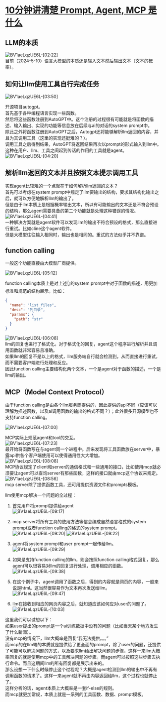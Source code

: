 # [10分钟讲清楚 Prompt, Agent, MCP 是什么](https://www.bilibili.com/video/BV1aeLqzUE6L?spm_id_from=333.788.videopod.sections&vd_source=d82de55cfde970cdf86016bef2c6de4e)  
## LLM的本质
![BV1aeLqzUE6L-[02:22]](./images/f670df91-9ed9-4531-8d53-395087ce69f0-1.png)  
目前（2024-5-10）语言大模型的本质还是输入文本然后输出文本（文本的概率）。    

## 如何让llm使用工具自行完成任务  
![BV1aeLqzUE6L-[03:50]](./images/f670df91-9ed9-4531-8d53-395087ce69f0-3.png)

开源项目autogpt。  
首先基于各种编程语言实现一些函数。  
然后将这些函数注册到AutoGPT中。这个注册的过程很有可能就是将函数的描述、输入输出、实现的功能等信息放在后续与ai的对话的system prompt中。  
除此之外将函数注册到AutoGPT之后，Autogpt还将能够解析llm返回的内容，并且为其调用工具（这里的实现还挺难的？）。  
调用工具之后得到结果，AutoGPT将返回结果再次以prompt的形式输入到llm中。  
这种在用户、llm、工具之间起到传话的作用的工具就是agent。  
![BV1aeLqzUE6L-[04:20]](./images/f670df91-9ed9-4531-8d53-395087ce69f0-4.png)  

## 解析llm返回的文本并且按照文本提示调用工具  
实现agent比较难的一个点就在于如何解析llm返回的文本？  
首先可以考虑在system prompt中规定了llm要输出的结构，要求其结构化输出之后，就可以方便地解析llm的输出了。  
但是由于llm本质上是根据概率输出文本，所以有可能输出的文本还是不符合预设的结构，那么agent需要具备的第二个功能就是处理这种错误的情况。 
![BV1aeLqzUE6L-[04:41]](./images/f670df91-9ed9-4531-8d53-395087ce69f0-5.png)  
一种解决方案就是agent软件可以发现llm的输出不符合预设的格式，那么直接进行重试。比如cline这个agent软件。  
但是大模型往往输入相同时，输出也是相同的。重试的方法似乎并不靠谱。  

## function calling
一般这个功能直接由大模型厂商提供。  

![BV1aeLqzUE6L-[05:12]](./images/f670df91-9ed9-4531-8d53-395087ce69f0-6.png)

function calling本质上是对上述👆的system prompt中对于函数的描述，用更加标准和规范的结构展示。比如：  
```json
{
  "name": "list_files",
  "desc": "列目录",
  "params": {
    "path": "str"
  }
}  
```
![BV1aeLqzUE6L-[06:08]](./images/f670df91-9ed9-4531-8d53-395087ce69f0-7.png)  
llm的回复也进行了格式化。对于格式化的回复，agent这个程序进行解析并且调用函数就非常容易且准确。  
如果llm的回复不是以上的格式，llm服务端自行就会检测到，从而直接进行重试，而不需要客户端进行处理和反应。  
因此function calling主要结构化两个文本，一个是agent对于函数的描述，一个是llm的输出。  

## MCP（Model Context Protocol）
由于function calling是由各个llm服务商提供的，因此提供的api不同（应该可以理解为描述函数，以及ai调用函数的输出的格式不同？）；此外很多开源模型也不支持function calling。  

![BV1aeLqzUE6L-[07:00]](./images/f670df91-9ed9-4531-8d53-395087ce69f0-8.png)  


MCP实际上规范agent和tool的交互。  
![BV1aeLqzUE6L-[07:23]](./images/f670df91-9ed9-4531-8d53-395087ce69f0-9.png)  
最开始将函数写在与agent同一个进程中。后来发现将工具函数放在server中，暴露api供各个客户端使用可以使得通用性大大增加。  
![BV1aeLqzUE6L-[08:08]](./images/f670df91-9ed9-4531-8d53-395087ce69f0-11.png)  
MCP协议规定了client和server的通信格式和一些通用的接口，比如使用mcp就必须要让agent可以查询server有那些函数，这样的接口就由mcp这个协议来规定。 
![BV1aeLqzUE6L-[08:56]](./images/f670df91-9ed9-4531-8d53-395087ce69f0-12.png)  
mcp server除了提供函数工具，还可用提供资源文件和prompts模板。  

llm使用mcp解决一个问题的全过程：  
1. 首先用户将prompt提供给agent  
![BV1aeLqzUE6L-[09:17]](./images/f670df91-9ed9-4531-8d53-395087ce69f0-13.png)   

2. mcp server将所有工具的使用方法等信息编成自然语言格式的system prompt或者function calling的格式的system prompt。  
![BV1aeLqzUE6L-[09:20]](./images/f670df91-9ed9-4531-8d53-395087ce69f0-15.png)
![BV1aeLqzUE6L-[09:22]](./images/f670df91-9ed9-4531-8d53-395087ce69f0-14.png)
3. agent将system prompt和user prompt一起传给llm。  
![BV1aeLqzUE6L-[09:29]](./images/f670df91-9ed9-4531-8d53-395087ce69f0-16.png)  
4. 如果是支持function calling的llm，则会按照function calling格式回复，那么agent可以很容易对llm的回复进行处理，调用相应的函数。  
![BV1aeLqzUE6L-[09:38]](./images/f670df91-9ed9-4531-8d53-395087ce69f0-17.png)
5. 在这个例子中，agent调用了函数之后，得到的内容就是网页的内容，一般来说是html。这当然很容易作为文本再次发送给llm。  
![BV1aeLqzUE6L-[09:47]](./images/f670df91-9ed9-4531-8d53-395087ce69f0-18.png)
6. llm在接收到相应的网页内容之后，就知道应该如何应对user的问题了。  
![BV1aeLqzUE6L-[10:03]](./images/f670df91-9ed9-4531-8d53-395087ce69f0-19.png)

这里我们可以试想以下：  
如果user提出的prompt是一个ai训练数据中没有的问题（比如当天某个地方发生了什么新闻）。  
没有mcp的情况下，llm大概率是回复“我无法提供。。。”  
而mcp的在llm端的本质就是提供给了更全面的prompt，除了user的问题，还提供了可能可以解决问题的方式，以及要求llm给出解决问题的步骤，这样一来llm大概率回复的就是使用mcp中的工具解决问题的步骤。而agent可以按照这些步骤去执行命令。而且这期间llm的所有回复都是展示出来的。    
那么设想一下什么时候停止这个过程呢？大概是agent检测到llm的输出中不再有调用函数的请求了。这样一来agent就不再由内容返回给llm，这个过程也就停止了。  
这样分析的话，agent本质上大概率是一套if-else的规则。  
而mcp就更加常规，本质上就是一系列的工具函数、数据、prompt模板。  






